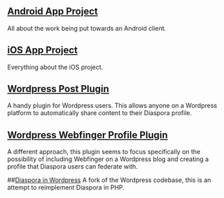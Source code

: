 ## [Android App Project](https://github.com/diaspora/diaspora/wiki/Android-app-project)
All about the work being put towards an Android client.

## [iOS App Project](https://github.com/diaspora/diaspora/wiki/iOS-app-project)
Everything about the iOS project.

## [Wordpress Post Plugin](https://github.com/diaspora/wp-post-to-diaspora)
A handy plugin for Wordpress users. This allows anyone on a Wordpress platform to automatically share content to their Diaspora profile.

## [Wordpress Webfinger Profile Plugin](http://blog.duthied.com/2011/08/30/webfinger-profile-plugin/)
A different approach, this plugin seems to focus specifically on the possibility of including Webfinger on a Wordpress blog and creating a profile that Diaspora users can federate with.

##[Diaspora in Wordpress](https://github.com/TheBojda/Diaspora-in-Wordpress)
A fork of the Wordpress codebase, this is an attempt to reimplement Diaspora in PHP.